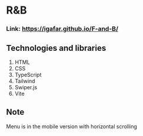 # R&B

### Link: https://igafar.github.io/F-and-B/

## Technologies and libraries

1. HTML
2. CSS
3. TypeScript
4. Tailwind
5. Swiper.js
6. Vite

## Note

Menu is in the mobile version with horizontal scrolling
